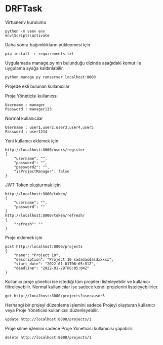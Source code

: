 # DRFTask

Virtualenv kurulumu

    python -m venv env
    env\Scripts\activate
Daha sonra bağımlılıkların yüklenmesi için

    pip install -r requirements.txt
Uygulamada manage.py nin bulunduğu dizinde aşağıdaki komut ile uygulama ayağa kaldırılabilir.

    python manage.py runserver localhost:8000

Projede ekli bulunan kullanıcılar


Proje Yöneticisi kullanıcısı

    Username : manager
    Password : manager123

Normal kullanıcılar

    Username : user1,user2,user3,user4,user5
    Password : user1234


Yeni kullanıcı eklemek için

    http://localhost:8000/users/register
    {
        "username": "",
        "password": "",
        "password2": "",
        "isProjectManager": false
    }

JWT Token oluşturmak için

    http://localhost:8000/token/
    {
        "username": "",
        "password": ""
    }
    http://localhost:8000/token/refresh/
    {
        "refresh": ""
    }

Proje eklemek için

    post http://localhost:8000/projects
    {
 	    "name": "Project 10",
	    "description": "Project 10 sadadasdasdxxxxx",
	    "start_date": "2022-01-01T06:05:01Z",
	    "deadline": "2022-01-29T06:05:04Z"
    }

Kullanıcı proje yönetici ise istediği tüm projeleri listeleyebilir ve kullanıcı filtreleyebilir.
Normal kullanıcılar ise sadece kendi projelerini listeleyebilirler.

    get http://localhost:8000/projects?user=user5


Herhangi bir projeyi düzenleme işlemini sadece Projeyi oluşturan kullanıcı veya Proje Yöneticisi kullanıcısı düzenleyebilir.

    update http://localhost:8000/projects/1

Proje silme işlemini sadece Proje Yöneticisi kullanıcısı yapabilir.

    delete http://localhost:8000/projects/1
